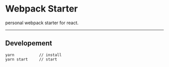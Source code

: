 # Webpack Starter

personal webpack starter for react.

---

## Developement

    yarn           // install
    yarn start     // start
